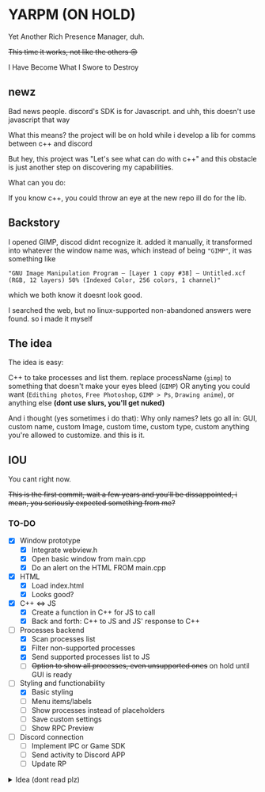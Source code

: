 # YARPM (ON HOLD)

Yet Another Rich Presence Manager, duh.

~~This time it works, not like the others 😒~~

I Have Become What I Swore to Destroy

## newz

Bad news people. discord's SDK is for Javascript. and uhh, this doesn't use javascript that way

What this means? the project will be on hold while i develop a lib for comms between c++ and discord

But hey, this project was "Let's see what can  do with c++" and this obstacle is just another step on discovering my capabilities.

What can you do:

If you know c++, you could throw an eye at the new repo ill do for the lib.

## Backstory

I opened GIMP, discod didnt recognize it. added it manually, it transformed into whatever the window name was, which instead of being `"GIMP"`, it was something like

```"GNU Image Manipulation Program – [Layer 1 copy #38] – Untitled.xcf (RGB, 12 layers) 50% (Indexed Color, 256 colors, 1 channel)"```

which we both know it doesnt look good.

I searched the web, but no linux-supported non-abandoned answers were found. so i made it myself

## The idea

The idea is easy:

C++ to take processes and list them. replace processName (`gimp`) to something that doesn't make your eyes bleed (`GIMP`) OR anyting you could want (`Edithing photos`, `Free Photoshop`, `GIMP > Ps`, `Drawing anime`), or anything else **(dont use slurs, you'll get nuked)**

And i thought (yes sometimes i do that): Why only names? lets go all in: GUI, custom name, custom Image, custom time, custom type, custom anything you're allowed to customize. and this is it.

## IOU

You cant right now.

~~This is the first commit, wait a few years and you'll be dissappointed, i mean, you seriously expected something from me?~~

### TO-DO

- [X] Window prototype
  - [X] Integrate webview.h
  - [X] Open basic window from main.cpp
  - [X] Do an alert on the HTML FROM main.cpp

- [X] HTML
  - [X] Load index.html
  - [X] Looks good?

- [X] C++ <=> JS
  - [X] Create a function in C++ for JS to call
  - [X] Back and forth: C++ to JS and JS' response to C++

- [ ] Processes backend
  - [X] Scan processes list
  - [X] Filter non-supported processes
  - [X] Send supported processes list to JS
  - [ ] ~~Option to show all processes, even unsupported ones~~ on hold until GUI is ready

- [ ] Styling and functionability
  - [X] Basic styling
  - [ ] Menu items/labels
  - [ ] Show processes instead of placeholders
  - [ ] Save custom settings
  - [ ] Show RPC Preview

- [ ] Discord connection
  - [ ] Implement IPC or Game SDK
  - [ ] Send activity to Discord APP
  - [ ] Update RP

<details>
<summary>Idea (dont read plz)</summary>
<details>
<summary>Como va a andar</summary>
<pre>
Primero que todo se va a tener que usar un appID generico
Si tenes discord, tnes developer account
poner en APP NAME siempre YARPM con un tick "Custom Name" siendo este actibable para poner una APPID
la custion esque va a haber un ?? para ver como conseguir uno y ponerle el name que quieras
la idea seria poner gifa mostrando donde hacer click, y decir que para cada nombre debe poner un appID diferente, y no debe ser muy dificil dado que tampoco vas a estar usando tantas apps lol
entonces: use YARPM or custom when issued
everything else is ok
should also store it on defaultJSON?
i dont think so, maybe tener el coso puesto pero vacio, y a la hora de copiarlo al userJSON se le agrega el default (no existe = crear, existeVacio = rellenar)

</pre>
</details>
Lista de procesos soportados/agregados que alguna vez han estado activos

Lista de procesos soportados/agregados que estan activos actualmente, golden surrounding el que esta currently showing (because of esta primero en el orden de prioridad)

la prioridad se "guarda" como la posicion en el json de ese item, asi no tengo que cambiar la prioridad en numeros (plus, si el usuario pone el de abajo del todo a arriba del todo, tendria que cambiar todos los numeros de todos los items. esta solucion lo hace "automaticamente" ya que se lleva por la posicion del item)
</details>
